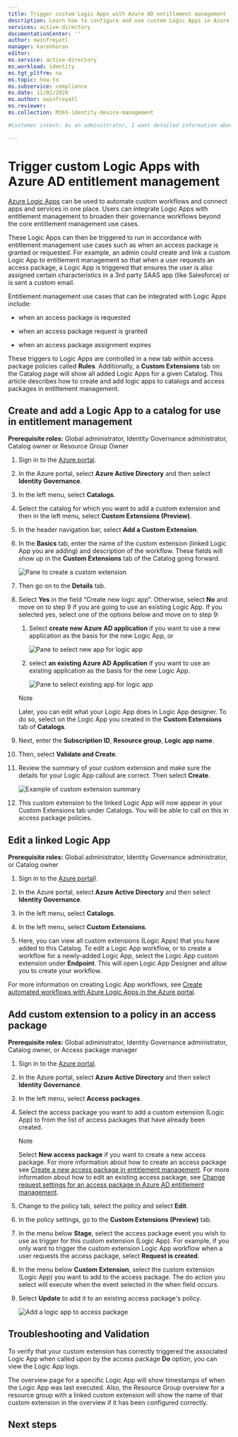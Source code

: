 ```yaml
---
title: Trigger custom Logic Apps with Azure AD entitlement management
description: Learn how to configure and use custom Logic Apps in Azure Active Directory entitlement management.
services: active-directory
documentationCenter: ''
author: owinfreyatl
manager: karenhoran
editor: 
ms.service: active-directory
ms.workload: identity
ms.tgt_pltfrm: na
ms.topic: how-to
ms.subservice: compliance
ms.date: 11/02/2020
ms.author: owinfreyatl
ms.reviewer: 
ms.collection: M365-identity-device-management

#Customer intent: As an administrator, I want detailed information about how I can configure and add custom Logic Apps to my catalogs and access packages in entitlement management.

---
```

# Trigger custom Logic Apps with Azure AD entitlement management


[Azure Logic Apps](../../logic-apps/logic-apps-overview.md) can be used to automate custom workflows and connect apps and services in one place. Users can integrate Logic Apps with entitlement management to broaden their governance workflows beyond the core entitlement management use cases.

These Logic Apps can then be triggered to run in accordance with entitlement management use cases such as when an access package is granted or requested. For example, an admin could create and link a custom Logic App to entitlement management so that when a user requests an access package, a Logic App is triggered that ensures the user is also assigned certain characteristics in a 3rd party SAAS app (like Salesforce) or is sent a custom email.

Entitlement management use cases that can be integrated with Logic Apps include:  

- when an access package is requested  

- when an access package request is granted  

- when an access package assignment expires  

These triggers to Logic Apps are controlled in a new tab within access package policies called **Rules**. Additionally, a **Custom Extensions** tab on the Catalog page will show all added Logic Apps for a given Catalog. This article describes how to create and add logic apps to catalogs and access packages in entitlement management.

## Create and add a Logic App to a catalog for use in entitlement management 

**Prerequisite roles:** Global administrator, Identity Governance administrator, Catalog owner or Resource Group Owner 

1. Sign in to the [Azure portal](https://portal.azure.com). 

1. In the Azure portal, select **Azure Active Directory** and then select **Identity Governance**. 

1. In the left menu, select **Catalogs**. 

1. Select the catalog for which you want to add a custom extension and then in the left menu, select **Custom Extensions (Preview)**. 

1. In the header navigation bar, select **Add a Custom Extension**.  

1. In the **Basics** tab, enter the name of the custom extension (linked Logic App you are adding) and description of the workflow. These fields will show up in the **Custom Extensions** tab of the Catalog going forward. 

    ![Pane to create a custom extension](./media/entitlement-management-logic-apps/create-custom-extension.png)


1. Then go on to the **Details** tab. 

1. Select **Yes** in the field “Create new logic app”. Otherwise, select **No** and move on to step 9 if you are going to use an existing Logic App. If you selected yes, select one of the options below and move on to step 9: 

    1. Select **create new Azure AD application** if you want to use a new application as the basis for the new Logic App, or
    
        ![Pane to select new app for logic app](./media/entitlement-management-logic-apps/new-app-selection.png)

    1. select **an existing Azure AD Application** if you want to use an existing application as the basis for the new Logic App.
    
        ![Pane to select existing app for logic app](./media/entitlement-management-logic-apps/existing-app-selection.png)

    > [!Note]    
    > Later, you can edit what your Logic App does in Logic App designer. To do so, select on the Logic App you created in the **Custom Extensions** tab of **Catalogs**.  

1. Next, enter the **Subscription ID**, **Resource group**, **Logic app name**. 

1. Then, select **Validate and Create**. 

1. Review the summary of your custom extension and make sure the details for your Logic App callout are correct. Then select **Create**.

    ![Example of custom extension summary](./media/entitlement-management-logic-apps/custom-extension-summary.png)

1. This custom extension to the linked Logic App will now appear in your Custom Extensions tab under Catalogs. You will be able to call on this in access package policies.


## Edit a linked Logic App 

**Prerequisite roles:** Global administrator, Identity Governance administrator, or Catalog owner 

1. Sign in to the [Azure portal](https://portal.azure.com)l. 

1. In the Azure portal, select **Azure Active Directory** and then select **Identity Governance**. 

1. In the left menu, select **Catalogs**. 

1. In the left menu, select **Custom Extensions**. 

1. Here, you can view all custom extensions (Logic Apps) that you have added to this Catalog. To edit a Logic App workflow, or to create a workflow for a newly-added Logic App, select the Logic App custom extension under **Endpoint**. This will open Logic App Designer and allow you to create your workflow.  

 For more information on creating Logic App workflows, see [Create automated workflows with Azure Logic Apps in the Azure portal](../../logic-apps/quickstart-create-first-logic-app-workflow.md).

## Add custom extension to a policy in an access package

**Prerequisite roles:** Global administrator, Identity Governance administrator, Catalog owner, or Access package manager 

1. Sign in to the [Azure portal](https://portal.azure.com). 

1. In the Azure portal, select **Azure Active Directory** and then select **Identity Governance**. 

1. In the left menu, select **Access packages**. 

1. Select the access package you want to add a custom extension (Logic App) to from the list of access packages that have already been created.  

    > [!NOTE]  
    > Select **New access package** if you want to create a new access package.
    > For more information about how to create an access package see [Create a new access package in entitlement management](entitlement-management-access-package-create.md).  For more information about how to edit an existing access package, see [Change request settings for an access package in Azure AD entitlement management](entitlement-management-access-package-request-policy.md#open-and-edit-an-existing-policys-request-settings).

1. Change to the policy tab, select the policy and select **Edit**.

1. In the policy settings, go to the **Custom Extensions (Preview)** tab.

1. In the menu below **Stage**, select the access package event you wish to use as trigger for this custom extension (Logic App). For example, if you only want to trigger the custom extension Logic App workflow when a user requests the access package, select **Request is created**. 

1. In the menu below **Custom Extension**, select the custom extension (Logic App) you want to add to the access package. The do action you select will execute when the event selected in the when field occurs.  

1. Select **Update** to add it to an existing access package's policy.

    ![Add a logic app to access package](./media/entitlement-management-logic-apps/add-logic-apps-access-package.png)

## Troubleshooting and Validation 

To verify that your custom extension has correctly triggered the associated Logic App when called upon by the access package **Do** option, you can view the Logic App logs. 

The overview page for a specific Logic App will show timestamps of when the Logic App was last executed. Also, the Resource Group overview for a resource group with a linked custom extension will show the name of that custom extension in the overview if it has been configured correctly.  

## Next steps
